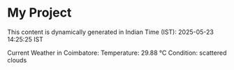 # My Project

This content is dynamically generated in Indian Time (IST): 2025-05-23 14:25:25 IST


Current Weather in Coimbatore:
Temperature: 29.88 °C
Condition: scattered clouds
